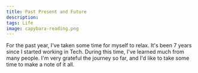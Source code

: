 ```yaml
---
title: Past Present and Future
description:
tags: Life
image: capybara-reading.png
---
```


For the past year, I've taken some time for myself to relax. It's been 7 years since I started working in Tech. During this time, I've learned much from many people. I'm very grateful the journey so far, and I'd like to take some time to make a note of it all.
